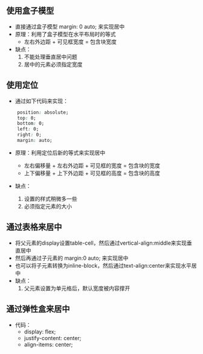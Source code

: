 ## 使用盒子模型
- 直接通过盒子模型 margin: 0 auto; 来实现居中
- 原理：利用了盒子模型在水平布局时的等式
    - 左右外边距 + 可见框宽度 = 包含块宽度
- 缺点：
    1. 不能处理垂直居中问题
    2. 居中的元素必须指定宽度

## 使用定位
- 通过如下代码来实现：
```css
    position: absolute;
    top: 0;
    bottom: 0;
    left: 0;
    right: 0;
    margin: auto;
```
- 原理：利用定位后新的等式来实现居中
    - 左右偏移量 + 左右外边距 + 可见框的宽度 = 包含块的宽度
    - 上下偏移量 + 上下外边距 + 可见框的高度 = 包含块的高度

- 缺点：
    1. 设置的样式稍微多一些
    2. 必须指定元素的大小

## 通过表格来居中
- 将父元素的display设置table-cell，然后通过vertical-align:middle来实现垂直居中
- 然后再通过子元素的 margin:0 auto; 来实现居中
- 也可以将子元素转换为inline-block，然后通过text-align:center来实现水平居中
- 缺点：
    1. 父元素设置为单元格后，默认宽度被内容撑开

## 通过弹性盒来居中
- 代码：
    - display: flex;
    - justify-content: center;
    - align-items: center;
